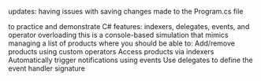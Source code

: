 updates: having issues with saving changes made to the Program.cs file

to practice and demonstrate C# features: indexers, delegates, events, and operator overloading
this is a console-based simulation that mimics managing a list of products where you should be able to:
  Add/remove products using custom operators
  Access products via indexers
  Automatically trigger notifications using events
  Use delegates to define the event handler signature

